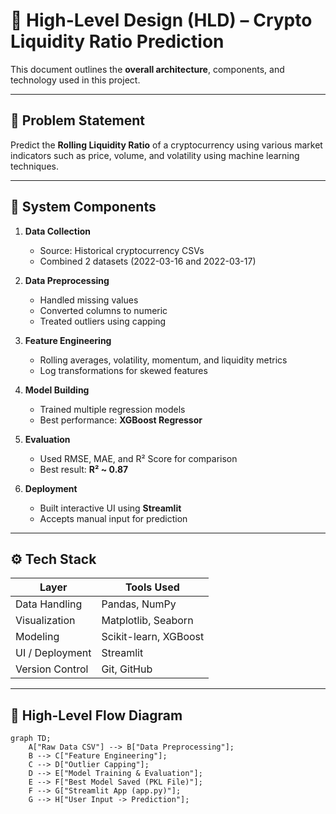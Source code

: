 # 🧠 High-Level Design (HLD) – Crypto Liquidity Ratio Prediction

This document outlines the **overall architecture**, components, and technology used in this project.

---

## 🎯 Problem Statement

Predict the **Rolling Liquidity Ratio** of a cryptocurrency using various market indicators such as price, volume, and volatility using machine learning techniques.

---

## 🧩 System Components

1. **Data Collection**
   - Source: Historical cryptocurrency CSVs
   - Combined 2 datasets (2022-03-16 and 2022-03-17)

2. **Data Preprocessing**
   - Handled missing values
   - Converted columns to numeric
   - Treated outliers using capping

3. **Feature Engineering**
   - Rolling averages, volatility, momentum, and liquidity metrics
   - Log transformations for skewed features

4. **Model Building**
   - Trained multiple regression models
   - Best performance: **XGBoost Regressor**

5. **Evaluation**
   - Used RMSE, MAE, and R² Score for comparison
   - Best result: **R² ~ 0.87**

6. **Deployment**
   - Built interactive UI using **Streamlit**
   - Accepts manual input for prediction

---

## ⚙️ Tech Stack

| Layer         | Tools Used                          |
|---------------|-------------------------------------|
| Data Handling | Pandas, NumPy                       |
| Visualization | Matplotlib, Seaborn                 |
| Modeling      | Scikit-learn, XGBoost               |
| UI / Deployment | Streamlit                        |
| Version Control | Git, GitHub                      |

---

## 🔄 High-Level Flow Diagram

```mermaid
graph TD;
    A["Raw Data CSV"] --> B["Data Preprocessing"];
    B --> C["Feature Engineering"];
    C --> D["Outlier Capping"];
    D --> E["Model Training & Evaluation"];
    E --> F["Best Model Saved (PKL File)"];
    F --> G["Streamlit App (app.py)"];
    G --> H["User Input -> Prediction"];
```


